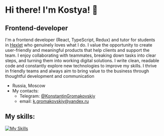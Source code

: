# Hi there! I'm Kostya! 👋


## Frontend-developer 

I'm a frontend developer (React, TypeScript, Redux) and tutor for students in [Hexlet](https://github.com/Hexlet) who genuinely loves what I do. I value the opportunity to create user-friendly and meaningful products that help clients and support the team.
I enjoy collaborating with teammates, breaking down tasks into clear steps, and turning them into working digital solutions.
I write clean, readable code and constantly explore new technologies to improve my skills.
I thrive in friendly teams and always aim to bring value to the business through thoughtful development and communication

* Russia, Moscow
* My contacts:
  * Telegram: [@KonstantinGromakovskiy](https://t.me/KonstantinGromakovskiy)
  * email: k.gromakovskiy@yandex.ru
 
## My skills: 
[![My Skills](https://skillicons.dev/icons?i=js,html,css,react,docker,nodejs,nextjs,neovim,vite,sass,jest,bootstrap,babel,git,ts,webstorm,redux&perline=9)](https://skillicons.dev)

<!--![LeetCode Stats](https://leetcode-stats.vercel.app/api?username=Konstantin_gromakovskiy&theme=dark)


<!--
**Konstantin-Gromakovskiy/Konstantin-Gromakovskiy** is a ✨ _special_ ✨ repository because its `README.md` (this file) appears on your GitHub profile.

Here are some ideas to get you started:

- 🔭 I’m currently working on ...
- 🌱 I’m currently learning ...
- 👯 I’m looking to collaborate on ...
- 🤔 I’m looking for help with ...
- 💬 Ask me about ...
- 📫 How to reach me: ...
- 😄 Pronouns: ...
- ⚡ Fun fact: ...
-->
